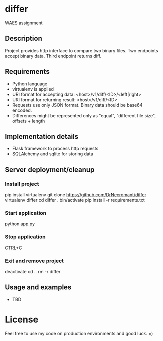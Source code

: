 # differ
WAES assignment

## Description
Project provides http interface to compare two binary files.
Two endpoints accept binary data.
Third endpoint returns diff.
 
## Requirements
* Python language
* virtualenv is applied
* URI format for accepting data: \<host>/v1/diff/\<ID>/\<left|right>
* URI format for returning result: \<host>/v1/diff/\<ID>
* Requests use only JSON format. Binary data should be base64 encoded.
* Differences might be represented only as "equal", "different file size", offsets + length

## Implementation details
* Flask framework to process http requests
* SQLAlchemy and sqlite for storing data

## Server deployment/cleanup
### Install project
pip install virtualenv
git clone https://github.com/DrNecromant/differ
virtualenv differ
cd differ
. bin/activate
pip install -r requirements.txt
### Start application
python app.py
### Stop application
CTRL+C
### Exit and remove project
deactivate
cd ..
rm -r differ

## Usage and examples
* TBD

# License
Feel free to use my code on production environments and good luck. =)
